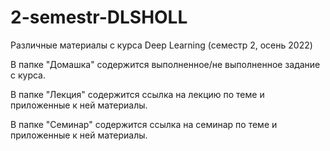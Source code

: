 # 2-semestr-DLSHOLL

Различные материалы с курса Deep Learning (семестр 2, осень 2022)

<p> В папке "Домашка" содержится выполненное/не выполненное задание с курса.</p>
<p> В папке "Лекция" содержится ссылка на лекцию по теме и приложенные к ней материалы.</p>
<p> В папке "Семинар" содержится ссылка на семинар по теме и приложенные к ней материалы.</p>
